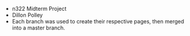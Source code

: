 - n322 Midterm Project
- Dillon Polley
- Each branch was used to create their respective pages, then merged into a master branch. 

